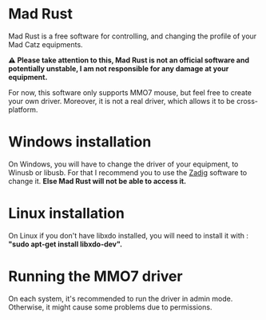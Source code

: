 # Mad Rust

Mad Rust is a free software for controlling, and changing the profile of your Mad Catz equipments.

**⚠️ Please take attention to this, Mad Rust is not an official software and potentially unstable, I am not responsible for any damage at your equipment.**

For now, this software only supports MMO7 mouse, but feel free to create your own driver.
Moreover, it is not a real driver, which allows it to be cross-platform.

# Windows installation

On Windows, you will have to change the driver of your equipment, to Winusb or libusb.
For that I recommend you to use the [Zadig](https://zadig.akeo.ie) software to change it.
**Else Mad Rust will not be able to access it.**

# Linux installation

On Linux if you don't have libxdo installed, you will need to install it with : **"sudo apt-get install libxdo-dev".**

# Running the MMO7 driver

On each system, it's recommended to run the driver in admin mode.
Otherwise, it might cause some problems due to permissions.